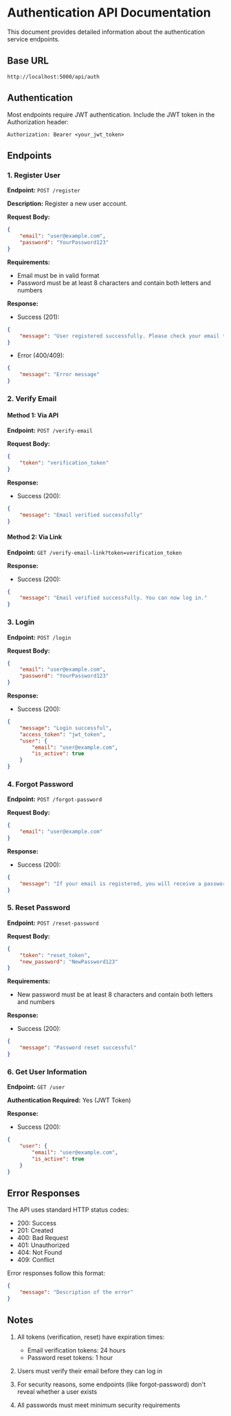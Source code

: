 # Authentication API Documentation

This document provides detailed information about the authentication service endpoints.

## Base URL

```
http://localhost:5000/api/auth
```

## Authentication

Most endpoints require JWT authentication. Include the JWT token in the Authorization header:

```
Authorization: Bearer <your_jwt_token>
```

## Endpoints

### 1. Register User

**Endpoint:** `POST /register`

**Description:** Register a new user account.

**Request Body:**
```json
{
    "email": "user@example.com",
    "password": "YourPassword123"
}
```

**Requirements:**
- Email must be in valid format
- Password must be at least 8 characters and contain both letters and numbers

**Response:**
- Success (201):
```json
{
    "message": "User registered successfully. Please check your email to verify your account."
}
```
- Error (400/409):
```json
{
    "message": "Error message"
}
```

### 2. Verify Email

#### Method 1: Via API

**Endpoint:** `POST /verify-email`

**Request Body:**
```json
{
    "token": "verification_token"
}
```

**Response:**
- Success (200):
```json
{
    "message": "Email verified successfully"
}
```

#### Method 2: Via Link

**Endpoint:** `GET /verify-email-link?token=verification_token`

**Response:**
- Success (200):
```json
{
    "message": "Email verified successfully. You can now log in."
}
```

### 3. Login

**Endpoint:** `POST /login`

**Request Body:**
```json
{
    "email": "user@example.com",
    "password": "YourPassword123"
}
```

**Response:**
- Success (200):
```json
{
    "message": "Login successful",
    "access_token": "jwt_token",
    "user": {
        "email": "user@example.com",
        "is_active": true
    }
}
```

### 4. Forgot Password

**Endpoint:** `POST /forgot-password`

**Request Body:**
```json
{
    "email": "user@example.com"
}
```

**Response:**
- Success (200):
```json
{
    "message": "If your email is registered, you will receive a password reset link"
}
```

### 5. Reset Password

**Endpoint:** `POST /reset-password`

**Request Body:**
```json
{
    "token": "reset_token",
    "new_password": "NewPassword123"
}
```

**Requirements:**
- New password must be at least 8 characters and contain both letters and numbers

**Response:**
- Success (200):
```json
{
    "message": "Password reset successful"
}
```

### 6. Get User Information

**Endpoint:** `GET /user`

**Authentication Required:** Yes (JWT Token)

**Response:**
- Success (200):
```json
{
    "user": {
        "email": "user@example.com",
        "is_active": true
    }
}
```

## Error Responses

The API uses standard HTTP status codes:

- 200: Success
- 201: Created
- 400: Bad Request
- 401: Unauthorized
- 404: Not Found
- 409: Conflict

Error responses follow this format:
```json
{
    "message": "Description of the error"
}
```

## Notes

1. All tokens (verification, reset) have expiration times:
   - Email verification tokens: 24 hours
   - Password reset tokens: 1 hour

2. Users must verify their email before they can log in

3. For security reasons, some endpoints (like forgot-password) don't reveal whether a user exists

4. All passwords must meet minimum security requirements